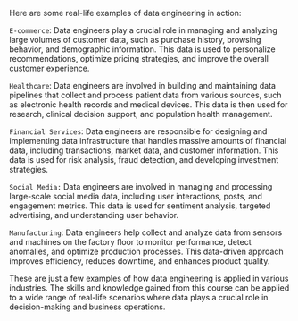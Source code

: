 Here are some real-life examples of data engineering in action:

`E-commerce`: Data engineers play a crucial role in managing and analyzing large volumes of customer data, such as purchase history, browsing behavior, and demographic information. This data is used to personalize recommendations, optimize pricing strategies, and improve the overall customer experience.

`Healthcare`: Data engineers are involved in building and maintaining data pipelines that collect and process patient data from various sources, such as electronic health records and medical devices. This data is then used for research, clinical decision support, and population health management.

`Financial Services`: Data engineers are responsible for designing and implementing data infrastructure that handles massive amounts of financial data, including transactions, market data, and customer information. This data is used for risk analysis, fraud detection, and developing investment strategies.

`Social Media:` Data engineers are involved in managing and processing large-scale social media data, including user interactions, posts, and engagement metrics. This data is used for sentiment analysis, targeted advertising, and understanding user behavior.

`Manufacturing`: Data engineers help collect and analyze data from sensors and machines on the factory floor to monitor performance, detect anomalies, and optimize production processes. This data-driven approach improves efficiency, reduces downtime, and enhances product quality.

These are just a few examples of how data engineering is applied in various industries. The skills and knowledge gained from this course can be applied to a wide range of real-life scenarios where data plays a crucial role in decision-making and business operations.
